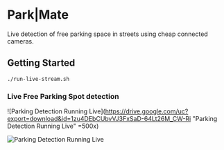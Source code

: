 # Park|Mate

Live detection of free parking space in streets using cheap connected cameras.

## Getting Started

```
./run-live-stream.sh
```

### Live Free Parking Spot detection 

![Parking Detection Running Live](https://drive.google.com/uc?export=download&id=1zu4DEbCUbvVJ3FxSaD-64Lt26M_CW-Ri "Parking Detection Running Live" =500x)

![Parking Detection Running Live](https://drive.google.com/uc?export=download&id=1lj73UnvYD3v9K8Vl1CMMhxIu3gcYM6Xb "Parking Detection Running Live")
